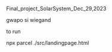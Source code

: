 Final_project_SolarSystem_Dec_29,2023
 
gwapo si wiegand


to run

npx parcel ./src/landingpage.html
